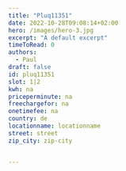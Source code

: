 ```yaml
---
title: "Pluq11351"
date: 2022-10-28T09:08:14+02:00
hero: /images/hero-3.jpg
excerpt: "A default excerpt"
timeToRead: 0
authors:
  - Paul
draft: false
id: pluq11351
slot: 1|2
kwh: na
priceperminute: na
freechargefor: na
onetimefee: na
country: de
locationname: locationname
street: street
zip_city: zip-city


---
```

